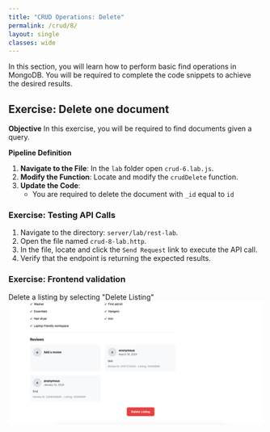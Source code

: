 ```yaml
---
title: "CRUD Operations: Delete"
permalink: /crud/8/
layout: single
classes: wide
---
```


In this section, you will learn how to perform basic find operations in MongoDB. You will be required to complete the code snippets to achieve the desired results.

## Exercise: Delete one document

**Objective** 
In this exercise, you will be required to find documents given a query.

**Pipeline Definition**  

1. **Navigate to the File**: In the `lab` folder open `crud-6.lab.js`.
2. **Modify the Function**: Locate and modify the `crudDelete` function.
3. **Update the Code**:
    - You are required to delete the document with `_id` equal to `id`

### Exercise: Testing API Calls

1. Navigate to the directory: `server/lab/rest-lab`.
2. Open the file named `crud-8-lab.http`.
3. In the file, locate and click the `Send Request` link to execute the API call.
4. Verify that the endpoint is returning the expected results.

### Exercise: Frontend validation
Delete a listing by selecting "Delete Listing"
![crud-7-lab](../../assets/images/crud-7-lab.png)
